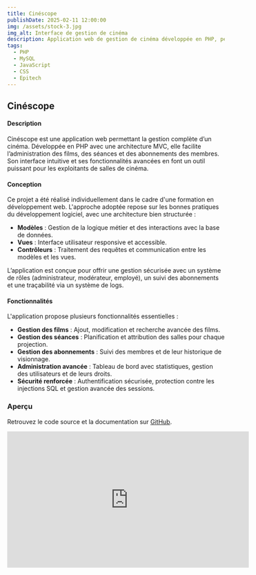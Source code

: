 ```yaml
---
title: Cinéscope
publishDate: 2025-02-11 12:00:00
img: /assets/stock-3.jpg
img_alt: Interface de gestion de cinéma
description: Application web de gestion de cinéma développée en PHP, permettant la gestion des films, des séances et des abonnements.
tags:
  - PHP
  - MySQL
  - JavaScript
  - CSS
  - Epitech
---
```


## Cinéscope

#### Description

Cinéscope est une application web permettant la gestion complète d’un cinéma. Développée en PHP avec une architecture MVC, elle facilite l’administration des films, des séances et des abonnements des membres. Son interface intuitive et ses fonctionnalités avancées en font un outil puissant pour les exploitants de salles de cinéma.

#### Conception

Ce projet a été réalisé individuellement dans le cadre d'une formation en développement web. L'approche adoptée repose sur les bonnes pratiques du développement logiciel, avec une architecture bien structurée :  

- **Modèles** : Gestion de la logique métier et des interactions avec la base de données.  
- **Vues** : Interface utilisateur responsive et accessible.  
- **Contrôleurs** : Traitement des requêtes et communication entre les modèles et les vues.  

L’application est conçue pour offrir une gestion sécurisée avec un système de rôles (administrateur, modérateur, employé), un suivi des abonnements et une traçabilité via un système de logs.

#### Fonctionnalités

L'application propose plusieurs fonctionnalités essentielles :

- **Gestion des films** : Ajout, modification et recherche avancée des films.  
- **Gestion des séances** : Planification et attribution des salles pour chaque projection.  
- **Gestion des abonnements** : Suivi des membres et de leur historique de visionnage.  
- **Administration avancée** : Tableau de bord avec statistiques, gestion des utilisateurs et de leurs droits.  
- **Sécurité renforcée** : Authentification sécurisée, protection contre les injections SQL et gestion avancée des sessions.  

### Aperçu

Retrouvez le code source et la documentation sur [GitHub]().  

<iframe width="560" height="315" src="https://www.youtube.com/embed/BYV9w3tznF0" frameborder="0" allowfullscreen></iframe>
